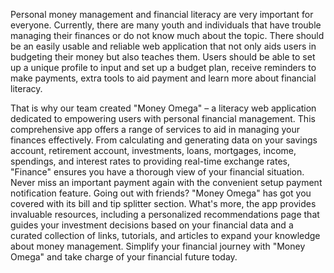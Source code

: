 Personal money management and financial literacy are very important for everyone. Currently, there are many youth and individuals that have trouble managing their finances or do not know much about the topic. There should be an easily usable and reliable web application that not only aids users in budgeting their money but also teaches them. Users should be able to set up a unique profile to input and set up a budget plan, receive reminders to make payments, extra tools to aid payment and learn more about financial literacy.

That is why our team created "Money Omega" – a literacy web application dedicated to empowering users with personal financial management. This comprehensive app offers a range of services to aid in managing your finances effectively. From calculating and generating data on your savings account, retirement account, investments, loans, mortgages, income, spendings, and interest rates to providing real-time exchange rates, "Finance" ensures you have a thorough view of your financial situation. Never miss an important payment again with the convenient setup payment notification feature. Going out with friends? "Money Omega" has got you covered with its bill and tip splitter section. What's more, the app provides invaluable resources, including a personalized recommendations page that guides your investment decisions based on your financial data and a curated collection of links, tutorials, and articles to expand your knowledge about money management. Simplify your financial journey with "Money Omega" and take charge of your financial future today.
